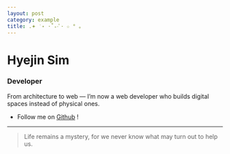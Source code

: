 ```yaml
---
layout: post
category: example
title: .𖥔 ݁ ˖ ⋅˚₊‧ﾟ･ ☆ ° ｡
---
```


# Hyejin Sim
### Developer 

From architecture to web — I’m now a web developer who builds digital spaces instead of physical ones. 

- Follow me on [Github](https://github.com/shj78) !

<hr>

> Life remains a mystery, for we never know what may turn out to help us.


